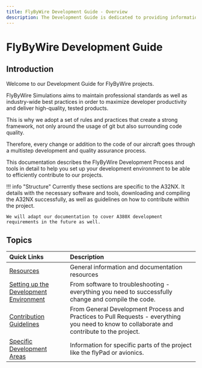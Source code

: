 ```yaml
---
title: FlyByWire Development Guide - Overview
description: The Development Guide is dedicated to providing information to efficiently contribute to the A32NX project.
---
```


<link rel="stylesheet" href="../../../stylesheets/toc-tables.css">

# FlyByWire Development Guide

## Introduction

Welcome to our Development Guide for FlyByWire projects.

FlyByWire Simulations aims to maintain professional standards as well as industry-wide best practices in order to 
maximize developer productivity and deliver high-quality, tested products.

This is why we adopt a set of rules and practices that create a strong framework, not only around the usage of git 
but also surrounding code quality.

Therefore, every change or addition to the code of our aircraft goes through a multistep development and quality 
assurance process.

This documentation describes the FlyByWire Development Process and tools in detail to help you set up your 
development environment to be able to efficiently contribute to our projects.

!!! info "Structure"
    Currently these sections are specific to the A32NX. It details with the necessary software and tools, downloading and compiling the A32NX successfully, as well as guidelines on how to contribute within the project. 

    We will adapt our documentation to cover A380X development requirements in the future as well.

##  Topics

| Quick Links                                                    | Description                                                                                                                                 |
|:---------------------------------------------------------------|:--------------------------------------------------------------------------------------------------------------------------------------------|
| [Resources](resources.md)                                      | General information and documentation resources                                                                                             |
| [Setting up the Development Environment](setup-environment.md) | From software to troubleshooting - everything you need to successfully change and compile the code.                                         |
| [Contribution Guidelines](contribute.md)                       | From General Development Process and Practices to Pull Requests - everything you need to know to collaborate and contribute to the project. |
| [Specific Development Areas](specific/index.md)                | Information for specific parts of the project like the flyPad or avionics.                                                                  |

